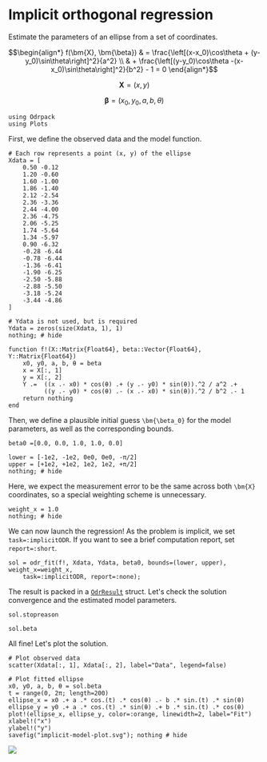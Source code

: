 # Implicit orthogonal regression

Estimate the parameters of an ellipse from a set of coordinates.

```math
\begin{align*}
f(\bm{X}, \bm{\beta}) & = \frac{\left[(x-x_0)\cos\theta + (y-y_0)\sin\theta\right]^2}{a^2} \\
& + \frac{\left[(y-y_0)\cos\theta -(x-x_0)\sin\theta\right]^2}{b^2} - 1 = 0
\end{align*}
```

```math
\bm{X} = (x,y)
```

```math
\bm{\beta} = (x_0, y_0, a, b, \theta)
```


```@example implicit_model
using Odrpack
using Plots
```

First, we define the observed data and the model function. 

```@example implicit_model
# Each row represents a point (x, y) of the ellipse
Xdata = [
    0.50 -0.12
    1.20 -0.60
    1.60 -1.00
    1.86 -1.40
    2.12 -2.54
    2.36 -3.36
    2.44 -4.00
    2.36 -4.75
    2.06 -5.25
    1.74 -5.64
    1.34 -5.97
    0.90 -6.32
    -0.28 -6.44
    -0.78 -6.44
    -1.36 -6.41
    -1.90 -6.25
    -2.50 -5.88
    -2.88 -5.50
    -3.18 -5.24
    -3.44 -4.86
]

# Ydata is not used, but is required
Ydata = zeros(size(Xdata, 1), 1)
nothing; # hide
```

```@example implicit_model
function f!(X::Matrix{Float64}, beta::Vector{Float64}, Y::Matrix{Float64})
    x0, y0, a, b, θ = beta
    x = X[:, 1]
    y = X[:, 2]
    Y .=  ((x .- x0) * cos(θ) .+ (y .- y0) * sin(θ)).^2 / a^2 .+ 
          ((y .- y0) * cos(θ) .- (x .- x0) * sin(θ)).^2 / b^2 .- 1
    return nothing
end
```

Then, we define a plausible initial guess ``\bm{\beta_0}`` for the model parameters, as well as the corresponding bounds.

```@example implicit_model
beta0 =[0.0, 0.0, 1.0, 1.0, 0.0]

lower = [-1e2, -1e2, 0e0, 0e0, -π/2]
upper = [+1e2, +1e2, 1e2, 1e2, +π/2]
nothing; # hide
```

Here, we expect the measurement error to be the same across both ``\bm{X}`` coordinates, so a special weighting scheme is unnecessary.

```@example implicit_model
weight_x = 1.0
nothing; # hide
```

We can now launch the regression! As the problem is implicit, we set `task=:implicitODR`. If you want to see a brief computation report, set `report=:short`.

```@example implicit_model
sol = odr_fit(f!, Xdata, Ydata, beta0, bounds=(lower, upper), weight_x=weight_x,
    task=:implicitODR, report=:none);
```

The result is packed in a [`OdrResult`](@ref) struct. Let's check the solution convergence and the estimated model parameters.

```@example implicit_model
sol.stopreason
```

```@example implicit_model
sol.beta
```

All fine! Let's plot the solution.

```@example implicit_model
# Plot observed data
scatter(Xdata[:, 1], Xdata[:, 2], label="Data", legend=false)

# Plot fitted ellipse
x0, y0, a, b, θ = sol.beta
t = range(0, 2π; length=200)
ellipse_x = x0 .+ a .* cos.(t) .* cos(θ) .- b .* sin.(t) .* sin(θ)
ellipse_y = y0 .+ a .* cos.(t) .* sin(θ) .+ b .* sin.(t) .* cos(θ)
plot!(ellipse_x, ellipse_y, color=:orange, linewidth=2, label="Fit")
xlabel!("x")
ylabel!("y")
savefig("implicit-model-plot.svg"); nothing # hide
```

![](implicit-model-plot.svg)
